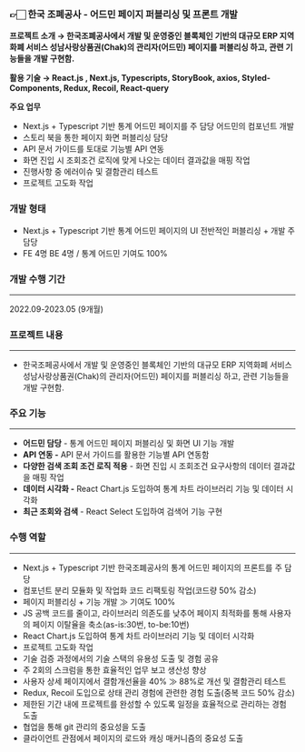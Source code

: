 ### 👉🏻  한국 조폐공사 - 어드민 페이지 퍼블리싱 및 프론트 개발

**프로젝트 소개  → 한국조폐공사에서 개발 및 운영중인 블록체인 기반의 대규모 ERP 지역화폐 서비스 성남사랑상품권(Chak)의 관리자(어드민) 페이지를 퍼블리싱 하고, 관련 기능들을 개발 구현함.**

**활용 기술  →  React.js , Next.js, Typescripts, StoryBook, axios, Styled-Components, Redux, Recoil, React-query**

**주요 업무**

- Next.js + Typescript 기반 통계 어드민 페이지를 주 담당 어드민의 컴포넌트 개발
- 스토리 북을 통한 페이지 화면 퍼블리싱 담당
- API 문서 가이드를 토대로 기능별 API 연동
- 화면 진입 시 조회조건 로직에 맞게 나오는 데이터 결과값을 매핑 작업
- 진행사항 중 에러이슈 및 결함관리 테스트
- 프로젝트 고도화 작업



### 개발 형태
- Next.js + Typescript 기반 통계 어드민 페이지의 UI 전반적인 퍼블리싱 + 개발 주 담당
- FE 4명 BE 4명 / 통계 어드민 기여도 100%

### 개발 수행 기간

---

2022.09-2023.05 (9개월)

### 프로젝트 내용

---

- 한국조페공사에서 개발 및 운영중인 블록체인 기반의 대규모 ERP 지역화폐 서비스 성남사랑상품권(Chak)의 관리자(어드민) 페이지를 퍼블리싱 하고, 관련 기능들을 개발 구현함.

### 주요 기능

---

- **어드민 담당**  - 통계 어드민 페이지 퍼블리싱 및 화면 UI 기능 개발
- **API 연동 -** API 문서 가이드를 활용한 기능별 API 연동함
- **다양한 검색 조회 조건 로직 적용** - 화면 진입 시 조회조건 요구사항의 데이터 결과값을 매핑 작업
- **데이터 시각화 -** React Chart.js 도입하여 통계 차트 라이브러리 기능 및 데이터 시각화
- **최근 조회와 검색** - React Select 도입하여 검색어 기능 구현

### 수행 역할

---

- Next.js + Typescript 기반 한국조폐공사의 통계 어드민 페이지의 프론트를 주 담당
- 컴포넌트 분리 모듈화 및 작업화 코드 리팩토링 작업(코드량 50% 감소)
- 페이지 퍼블리싱 + 기능 개발 ≫ 기여도 100%
- JS 공백 코드를 줄이고, 라이브러리 의존도를 낮추어 페이지 최적화를 통해 사용자의 페이지 이탈율을 축소(as-is:30번, to-be:10번)
- React Chart.js 도입하여 통계 차트 라이브러리 기능 및 데이터 시각화
- 프로젝트 고도화 작업
- 기술 검증 과정에서의 기술 스택의 유용성 도출 및 경험 공유
- 주 2회의 스크럼을 통한 효율적인 업무 보고 생산성 향상
- 사용자 상세 페이지에서 결함개선율을 40% ≫ 88%로 개선 및 결함관리 테스트
- Redux, Recoil 도입으로 상태 관리 경험에 관련한 경험 도출(중복 코드 50% 감소)
- 제한된 기간 내에 프로젝트를 완성할 수 있도록 일정을 효율적으로 관리하는 경험 도출
- 협업을 통해 git 관리의 중요성을 도출
- 클라이언트 관점에서 페이지의 로드와 캐싱 매커니즘의 중요성 도출

